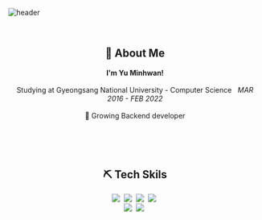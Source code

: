 ![header](https://capsule-render.vercel.app/api?type=soft&color=gradient&height=200&section=header&text=Yu%20Minhwan%20👋&fontSize=70&fontColor=1C1C1C&animation=fadeIn&descAlign=20)

<br>
<h2 align="center">👋 About Me</h2>
<p align="center">
    <b>I'm Yu Minhwan!</b></br></br>
   Studying at Gyeongsang National University - Computer Science <em>&nbsp;   MAR  2016 - FEB  2022</em></br></br>
  🌱 Growing Backend developer</br></br>
</p>
<br> 

<br>
<h2 align="center">⛏️ Tech Skils</h2>
<p align="center">
  <img src="https://img.shields.io/badge/Java-007396?style=flat-square&logo=Java&logoColor=white"/></a>&nbsp 
  <img src="https://img.shields.io/badge/SpringBoot-6DB33F?style=flat-square&logo=SpringBoot&logoColor=white"/></a>&nbsp 
  <img src="https://img.shields.io/badge/PHP-777BB4?style=flat-square&logo=php&logoColor=white" /></a>&nbsp 
  <img src="https://img.shields.io/badge/MySQL-4479A1?style=flat-square&logo=MySQL&logoColor=white" /></a>&nbsp 
  <br>
  <img src="https://img.shields.io/badge/Jenkins-D24939?style=flat-square&logo=jenkins&logoColor=white"/></a>&nbsp 
  <img src="https://img.shields.io/badge/Nginx-009639?style=flat-square&logo=nginx&logoColor=white"/></a>&nbsp 
</p>
<br>


<!--
**yuminhwan/yuminhwan** is a ✨ _special_ ✨ repository because its `README.md` (this file) appears on your GitHub profile.

Here are some ideas to get you started:

- 🔭 I’m currently working on ...
- 🌱 I’m currently learning ...
- 👯 I’m looking to collaborate on ...
- 🤔 I’m looking for help with ...
- 💬 Ask me about ...
- 📫 How to reach me: ...
- 😄 Pronouns: ...
- ⚡ Fun fact: ...
-->
